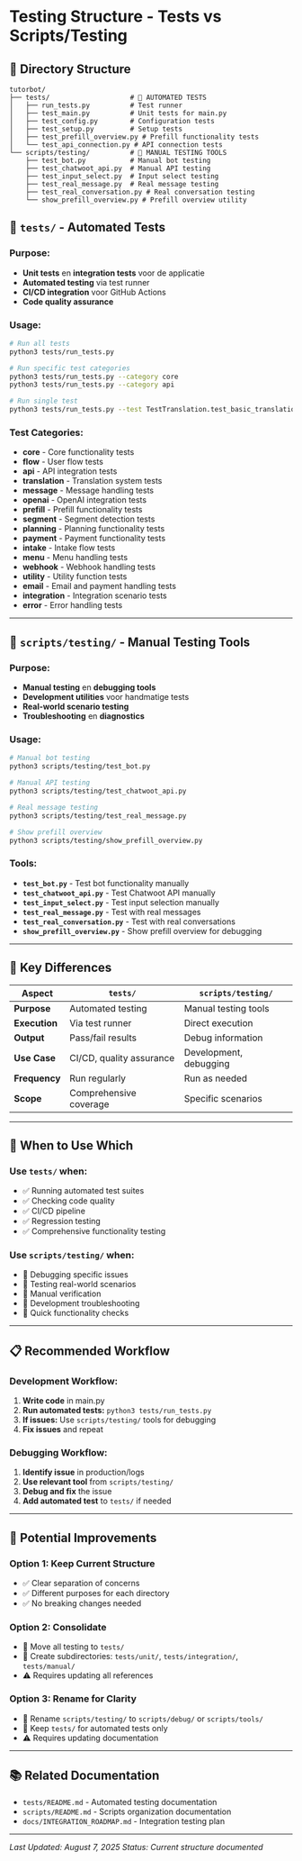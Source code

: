# Testing Structure - Tests vs Scripts/Testing

## 📁 **Directory Structure**

```
tutorbot/
├── tests/                    # 🧪 AUTOMATED TESTS
│   ├── run_tests.py          # Test runner
│   ├── test_main.py          # Unit tests for main.py
│   ├── test_config.py        # Configuration tests
│   ├── test_setup.py         # Setup tests
│   ├── test_prefill_overview.py # Prefill functionality tests
│   └── test_api_connection.py # API connection tests
└── scripts/testing/          # 🔧 MANUAL TESTING TOOLS
    ├── test_bot.py           # Manual bot testing
    ├── test_chatwoot_api.py  # Manual API testing
    ├── test_input_select.py  # Input select testing
    ├── test_real_message.py  # Real message testing
    ├── test_real_conversation.py # Real conversation testing
    └── show_prefill_overview.py # Prefill overview utility
```

## 🧪 **`tests/` - Automated Tests**

### **Purpose:**
- **Unit tests** en **integration tests** voor de applicatie
- **Automated testing** via test runner
- **CI/CD integration** voor GitHub Actions
- **Code quality assurance**

### **Usage:**
```bash
# Run all tests
python3 tests/run_tests.py

# Run specific test categories
python3 tests/run_tests.py --category core
python3 tests/run_tests.py --category api

# Run single test
python3 tests/run_tests.py --test TestTranslation.test_basic_translation
```

### **Test Categories:**
- **core** - Core functionality tests
- **flow** - User flow tests
- **api** - API integration tests
- **translation** - Translation system tests
- **message** - Message handling tests
- **openai** - OpenAI integration tests
- **prefill** - Prefill functionality tests
- **segment** - Segment detection tests
- **planning** - Planning functionality tests
- **payment** - Payment functionality tests
- **intake** - Intake flow tests
- **menu** - Menu handling tests
- **webhook** - Webhook handling tests
- **utility** - Utility function tests
- **email** - Email and payment handling tests
- **integration** - Integration scenario tests
- **error** - Error handling tests

---

## 🔧 **`scripts/testing/` - Manual Testing Tools**

### **Purpose:**
- **Manual testing** en **debugging tools**
- **Development utilities** voor handmatige tests
- **Real-world scenario testing**
- **Troubleshooting** en **diagnostics**

### **Usage:**
```bash
# Manual bot testing
python3 scripts/testing/test_bot.py

# Manual API testing
python3 scripts/testing/test_chatwoot_api.py

# Real message testing
python3 scripts/testing/test_real_message.py

# Show prefill overview
python3 scripts/testing/show_prefill_overview.py
```

### **Tools:**
- **`test_bot.py`** - Test bot functionality manually
- **`test_chatwoot_api.py`** - Test Chatwoot API manually
- **`test_input_select.py`** - Test input selection manually
- **`test_real_message.py`** - Test with real messages
- **`test_real_conversation.py`** - Test with real conversations
- **`show_prefill_overview.py`** - Show prefill overview for debugging

---

## 🎯 **Key Differences**

| Aspect | `tests/` | `scripts/testing/` |
|--------|----------|-------------------|
| **Purpose** | Automated testing | Manual testing tools |
| **Execution** | Via test runner | Direct execution |
| **Output** | Pass/fail results | Debug information |
| **Use Case** | CI/CD, quality assurance | Development, debugging |
| **Frequency** | Run regularly | Run as needed |
| **Scope** | Comprehensive coverage | Specific scenarios |

---

## 🚀 **When to Use Which**

### **Use `tests/` when:**
- ✅ Running automated test suites
- ✅ Checking code quality
- ✅ CI/CD pipeline
- ✅ Regression testing
- ✅ Comprehensive functionality testing

### **Use `scripts/testing/` when:**
- 🔧 Debugging specific issues
- 🔧 Testing real-world scenarios
- 🔧 Manual verification
- 🔧 Development troubleshooting
- 🔧 Quick functionality checks

---

## 📋 **Recommended Workflow**

### **Development Workflow:**
1. **Write code** in main.py
2. **Run automated tests:** `python3 tests/run_tests.py`
3. **If issues:** Use `scripts/testing/` tools for debugging
4. **Fix issues** and repeat

### **Debugging Workflow:**
1. **Identify issue** in production/logs
2. **Use relevant tool** from `scripts/testing/`
3. **Debug and fix** the issue
4. **Add automated test** to `tests/` if needed

---

## 🔄 **Potential Improvements**

### **Option 1: Keep Current Structure**
- ✅ Clear separation of concerns
- ✅ Different purposes for each directory
- ✅ No breaking changes needed

### **Option 2: Consolidate**
- 🔄 Move all testing to `tests/`
- 🔄 Create subdirectories: `tests/unit/`, `tests/integration/`, `tests/manual/`
- ⚠️ Requires updating all references

### **Option 3: Rename for Clarity**
- 🔄 Rename `scripts/testing/` to `scripts/debug/` or `scripts/tools/`
- 🔄 Keep `tests/` for automated tests only
- ⚠️ Requires updating documentation

---

## 📚 **Related Documentation**

- `tests/README.md` - Automated testing documentation
- `scripts/README.md` - Scripts organization documentation
- `docs/INTEGRATION_ROADMAP.md` - Integration testing plan

---

*Last Updated: August 7, 2025*
*Status: Current structure documented* 